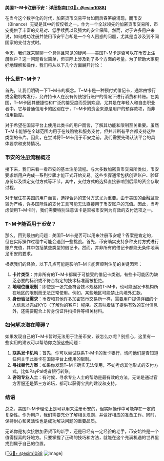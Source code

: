 **美国T~M卡注册币安：详细指南[[TG💪+ @esim1088](https://t.me/s/esim1088)]**

在当今这个数字化的时代，加密货币交易平台如雨后春笋般涌现，而币安（Binance）无疑是其中的佼佼者之一。作为一个全球领先的加密货币交易所，币安提供了丰富的交易对、低手续费以及强大的安全保障。然而，对于许多用户来说，如何成功注册并使用币安平台却是一个令人困惑的问题，尤其是当涉及到不同国家的支付方式时。

今天，我们就来聊聊一个具体且常见的疑问——美国T~M卡是否可以在币安上注册账户？这一问题看似简单，但实际上涉及到了多个方面的考量。为了帮助大家更好地理解和操作，我们将从以下几个方面展开讨论：

### 什么是T~M卡？

首先，让我们明确一下T~M卡的概念。T~M卡是一种预付式借记卡，通常由银行或金融机构发行，允许持卡人在没有传统银行账户的情况下进行消费和转账。在美国，T~M卡因其便捷性和广泛的接受度而受到欢迎，尤其是在年轻人和自由职业者中。它与普通信用卡的区别在于，T~M卡的资金来源是用户的预存款项，而非信用额度。

对于希望在国际平台上使用此类卡的用户而言，了解其功能和限制至关重要。虽然T~M卡能够在全球范围内用于在线购物和服务支付，但并非所有平台都支持这种类型的卡片。因此，在尝试将T~M卡用于币安之前，我们需要先确认该平台的具体要求和支持情况。

### 币安的注册流程概述

接下来，我们来看一看币安的基本注册流程。与大多数加密货币交易所类似，币安要求新用户完成一系列步骤才能正式开始交易。这些步骤通常包括创建账户、验证身份以及绑定支付方式等环节。其中，支付方式的选择直接影响到后续的资金存取过程。

对于居住在美国的用户而言，选择合适的支付方式尤为重要。由于美国的金融监管较为严格，许多国际性的支付工具可能无法直接用于币安账户的充值。因此，当考虑使用T~M卡时，我们需要特别注意该卡是否被币安列为有效的支付选项之一。

### T~M卡能否用于币安？

那么，回到最初的问题：美国T~M卡是否可以用来注册币安呢？答案是肯定的，但在实际操作过程中可能会遇到一些挑战。首先，币安确实支持多种支付方式进行账户充值，其中包括某些类型的借记卡。然而，并非所有的借记卡都能无条件地满足币安的要求。

根据我们的经验，以下几点可能是影响T~M卡能否顺利注册的关键因素：
1. **卡片类型**：并非所有的T~M卡都属于可接受的借记卡类别。有些卡可能因为缺乏必要的标识或不符合特定的技术标准而被拒绝。
2. **地理位置限制**：即使是一张完全符合技术规格的T~M卡，也可能因发卡机构所在地区的限制而无法正常使用。例如，某些地区可能禁止向境外汇款。
3. **身份验证需求**：币安和其他许多加密货币交易所一样，需要用户提供详细的个人信息以完成KYC（了解你的客户）程序。这意味着除了提供有效的支付信息外，还需要配合上传身份证件扫描件等相关材料。

### 如何解决潜在障碍？

如果发现自己的T~M卡暂时无法用于注册币安，该怎么办呢？别担心，这里有一些实用的建议可以帮助你克服这些问题：
1. **联系发卡机构**：首先，你可以尝试联系T~M卡的发卡银行，询问他们是否知道任何关于此类卡在国际平台上使用的限制。
2. **寻找替代方案**：如果你发现T~M卡确实无法使用，不妨考虑其他形式的支付方式，比如PayPal或者银行转账。
3. **咨询专业人士**：有时候，寻求专业人士的帮助是最有效的方法。无论是通过官方客服还是第三方论坛，都可以获得宝贵的建议和支持。

### 结语

总之，美国T~M卡理论上是可以用来注册币安的，但实际操作中可能存在一定的复杂性。作为用户，我们需要充分了解相关规则，并做好相应的准备工作。同时，保持耐心和灵活性也是成功解决问题的重要品质。

无论你是初次接触加密货币的新手，还是已经有一定经验的老手，币安始终是一个值得探索的好地方。只要掌握了正确的技巧和方法，就能在这个充满机遇的世界里找到属于自己的位置。

[[TG💪+ @esim1088](https://t.me/s/esim1088) ![Image](https://i.postimg.cc/4NQfJmqS/Snipaste-2025-05-13-00-14-12.png)]